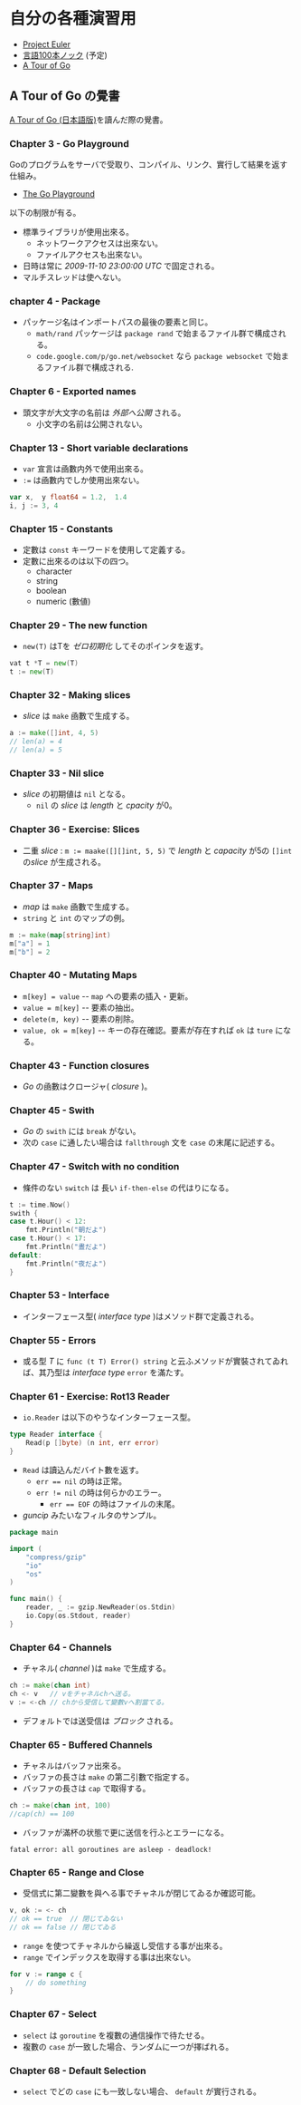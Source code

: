 # 自分の各種演習用

* [Project Euler](https://projecteuler.net/)
* [言語100本ノック](http://www.cl.ecei.tohoku.ac.jp/nlp100/) (予定)
* [A Tour of Go](https://go-tour-jp.appspot.com/list)

## A Tour of Go の覺書

[A Tour of Go (日本語版)](http://go-tour-jp.appspot.com/)を讀んだ際の覺書。

### Chapter 3 - Go Playground

Goのプログラムをサーバで受取り、コンパイル、リンク、實行して結果を返す仕組み。

* [The Go Playground](http://play.golang.org/)

以下の制限が有る。

* 標準ライブラリが使用出來る。
  * ネットワークアクセスは出來ない。
  * ファイルアクセスも出來ない。
* 日時は常に *2009-11-10 23:00:00 UTC* で固定される。
* マルチスレッドは使へない。

### chapter 4 - Package

* パッケージ名はインポートパスの最後の要素と同じ。
  * `math/rand` パッケージは `package rand` で始まるファイル群で構成される。
  * `code.google.com/p/go.net/websocket` なら `package websocket` で始まるファイル群で構成される.

### Chapter 6 - Exported names

* 頭文字が大文字の名前は *外部へ公開* される。
  * 小文字の名前は公開されない。

### Chapter 13 - Short variable declarations

* `var` 宣言は凾數内外で使用出來る。
* `:=`  は凾數内でしか使用出來ない。

```go
var x,  y float64 = 1.2,  1.4
i, j := 3, 4
```

### Chapter 15 - Constants

* 定數は `const` キーワードを使用して定義する。
* 定數に出來るのは以下の四つ。
  * character
  * string
  * boolean
  * numeric (數値)

### Chapter 29 - The new function

* `new(T)` はTを *ゼロ初期化* してそのポインタを返す。

```go
vat t *T = new(T)
t := new(T)
```

### Chapter 32 - Making slices

* *slice* は `make` 凾數で生成する。

```go
a := make([]int, 4, 5)
// len(a) = 4
// len(a) = 5
```


### Chapter 33 - Nil slice

* *slice* の初期値は `nil` となる。
  * `nil` の *slice* は *length* と *cpacity* が0。

### Chapter 36 - Exercise: Slices

* 二重 *slice* : `m := maake([][]int, 5, 5)` で *length* と *capacity* が5の `[]int` の*slice* が生成される。

### Chapter 37 - Maps

* *map* は `make` 凾數で生成する。
* `string` と `int` のマップの例。

```go
m := make(map[string]int)
m["a"] = 1
m["b"] = 2
```

### Chapter 40 - Mutating Maps

* `m[key] = value` -- `map` への要素の插入・更新。
* `value = m[key]` -- 要素の抽出。
* `delete(m, key)` -- 要素の削除。
* `value, ok = m[key]` -- キーの存在確認。要素が存在すれば `ok` は `ture` になる。

### Chapter 43 - Function closures

* *Go* の凾數はクロージャ( *closure* )。

### Chapter 45 - Swith

* *Go* の `swith` には `break` がない。
* 次の `case` に通したい場合は `fallthrough` 文を `case` の末尾に記述する。

### Chapter 47 - Switch with no condition

* 條件のない `switch` は 長い `if-then-else` の代はりになる。

```go
t := time.Now()
swith {
case t.Hour() < 12:
    fmt.Println("朝だよ")
case t.Hour() < 17:
    fmt.Println("晝だよ")
default:
    fmt.Println("夜だよ")
}
```

### Chapter 53 - Interface

* インターフェース型( *interface type* )はメソッド群で定義される。

### Chapter 55 - Errors

* 或る型 *T* に `func (t T) Error() string` と云ふメソッドが實裝されてゐれば、其乃型は *interface type* `error` を滿たす。


### Chapter 61 - Exercise: Rot13 Reader

* `io.Reader` は以下のやうなインターフェース型。

```go
type Reader interface {
    Read(p []byte) (n int, err error)
}
```

* `Read` は讀込んだバイト數を返す。
  * `err == nil` の時は正常。
  * `err != nil` の時は何らかのエラー。
    * `err == EOF` の時はファイルの末尾。
* *guncip* みたいなフィルタのサンプル。

```go
package main

import (
	"compress/gzip"
	"io"
	"os"
)

func main() {
	reader, _ := gzip.NewReader(os.Stdin)
	io.Copy(os.Stdout, reader)
}
```

### Chapter 64 - Channels

* チャネル( *channel* )は `make` で生成する。

```go
ch := make(chan int)
ch <- v   // vをチャネルchへ送る。
v := <-ch // chから受信して變數vへ割當てる。
```

* デフォルトでは送受信は *ブロック* される。

### Chapter 65 - Buffered Channels

* チャネルはバッファ出來る。
* バッファの長さは `make` の第二引數で指定する。
* バッファの長さは `cap` で取得する。

```go
ch := make(chan int, 100)
//cap(ch) == 100
```

* バッファが滿杯の状態で更に送信を行ふとエラーになる。

```
fatal error: all goroutines are asleep - deadlock!
```

### Chapter 65 - Range and Close

* 受信式に第二變數を與へる事でチャネルが閉じてゐるか確認可能。

```go
v, ok := <- ch
// ok == true  // 閉じてゐない
// ok == false // 閉じてゐる
```

* `range` を使つてチャネルから繰返し受信する事が出來る。
* `range` でインデックスを取得する事は出來ない。

```go
for v := range c {
    // do something
}
```

### Chapter 67 - Select

* `select` は `goroutine` を複數の通信操作で待たせる。
* 複數の `case` が一致した場合、ランダムに一つが擇ばれる。

### Chapter 68 - Default Selection

* `select` でどの `case` にも一致しない場合、 `default` が實行される。
